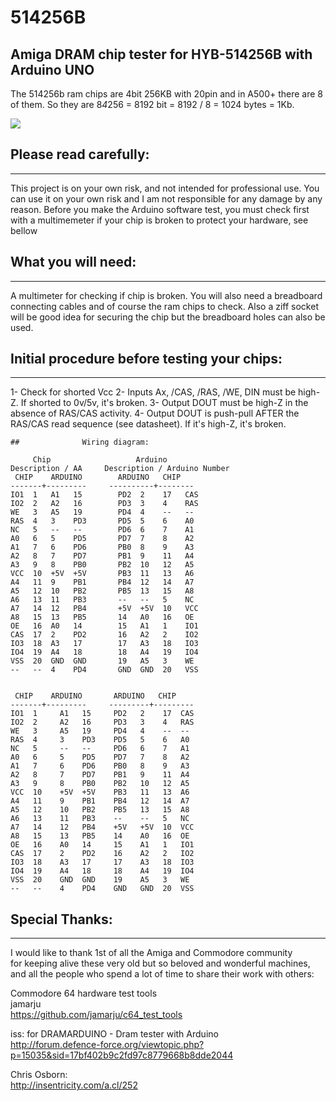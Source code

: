 # 514256B
## Amiga DRAM chip tester for HYB-514256B with Arduino UNO 

The 514256b ram chips are 4bit 256KB with 20pin and in A500+ there are 8 of them.
So they are 8*4*256 = 8192 bit = 8192 / 8 = 1024 bytes = 1Kb.


![](img/arduino.jpg)


## Please read carefully:
----------------------
This project is on your own risk, and not intended for professional use.
You can use it on your own risk and I am not responsible for any damage by any reason.
Before you make the Arduino software test, you must check first with a multimemeter if your chip is broken to protect your hardware, see bellow

## What you will need:
-------------------
A multimeter for checking if chip is broken.
You will also need a breadboard connecting cables and of course the ram chips to check.
Also a ziff socket will be good idea for securing the chip but the breadboard holes can also be used.

## Initial procedure before testing your chips:
--------------------------------------------
 1- Check for shorted Vcc
 2- Inputs Ax, /CAS, /RAS, /WE, DIN must be high-Z. If shorted to 0v/5v,	it's broken.
 3- Output DOUT must be high-Z in the absence of RAS/CAS activity.
 4- Output DOUT is push-pull AFTER the RAS/CAS read sequence (see datasheet). If it's high-Z, it's broken.

```
##				Wiring diagram:

	 Chip				    Arduino
Description / AA	 Description / Arduino Number  
 CHIP	 ARDUINO	    ARDUINO	  CHIP  
-------+---------	  ----------+--------  
IO1	 1	 A1	  15		PD2	 2	  17   CAS  
IO2	 2	 A2	  16		PD3	 3	  4	   RAS  
WE	 3	 A5	  19		PD4	 4	  --   --  
RAS	 4	 3	  PD3		PD5	 5	  6	   A0  
NC	 5	 --	  --		PD6	 6	  7	   A1  
A0	 6	 5	  PD5		PD7	 7	  8	   A2  
A1	 7	 6	  PD6		PB0	 8	  9	   A3  
A2	 8	 7	  PD7		PB1	 9	  11   A4  
A3	 9	 8	  PB0		PB2	 10	  12   A5  
VCC	 10	 +5V  +5V		PB3	 11	  13   A6  
A4	 11	 9	  PB1		PB4	 12	  14   A7  
A5	 12	 10	  PB2		PB5	 13	  15   A8  
A6	 13	 11	  PB3		--	 --	  5	   NC  
A7	 14	 12	  PB4		+5V	 +5V  10   VCC  
A8	 15	 13	  PB5		14	 A0	  16   OE  
OE	 16	 A0	  14		15	 A1	  1	   IO1  
CAS	 17	 2	  PD2		16	 A2	  2	   IO2  
IO3	 18	 A3	  17		17	 A3	  18   IO3  
IO4	 19	 A4	  18		18	 A4	  19   IO4  
VSS	 20	 GND  GND		19	 A5	  3	   WE  
--	 --	 4	  PD4		GND	 GND  20   VSS  
  

 CHIP    ARDUINO       ARDUINO   CHIP  
-------+---------     ---------+---------  
IO1  1     A1   15     PD2   2    17  CAS  
IO2  2     A2   16     PD3   3    4   RAS  
WE   3     A5   19     PD4   4    --  --  
RAS  4     3    PD3    PD5   5    6   A0  
NC   5     --   --     PD6   6    7   A1  
A0   6     5    PD5    PD7   7    8   A2  
A1   7     6    PD6    PB0   8    9   A3  
A2   8     7    PD7    PB1   9    11  A4  
A3   9     8    PB0    PB2   10   12  A5  
VCC  10    +5V  +5V    PB3   11   13  A6  
A4   11    9    PB1    PB4   12   14  A7  
A5   12    10   PB2    PB5   13   15  A8  
A6   13    11   PB3    --    --   5   NC  
A7   14    12   PB4    +5V   +5V  10  VCC  
A8   15    13   PB5    14    A0   16  OE  
OE   16    A0   14     15    A1   1   IO1  
CAS  17    2    PD2    16    A2   2   IO2  
IO3  18    A3   17     17    A3   18  IO3  
IO4  19    A4   18     18    A4   19  IO4  
VSS  20    GND  GND    19    A5   3   WE  
--   --    4    PD4    GND   GND  20  VSS  
```  
  
## Special Thanks:
----------------
I would like to thank 1st of all the Amiga and Commodore community  
for keeping alive these very old but so beloved and wonderful machines,  
and all the people who spend a lot of time to share their work with others:  


Commodore 64 hardware test tools  
jamarju  
https://github.com/jamarju/c64_test_tools  

iss: for DRAMARDUINO - Dram tester with Arduino  
http://forum.defence-force.org/viewtopic.php?p=15035&sid=17bf402b9c2fd97c8779668b8dde2044  

Chris Osborn:  
http://insentricity.com/a.cl/252
